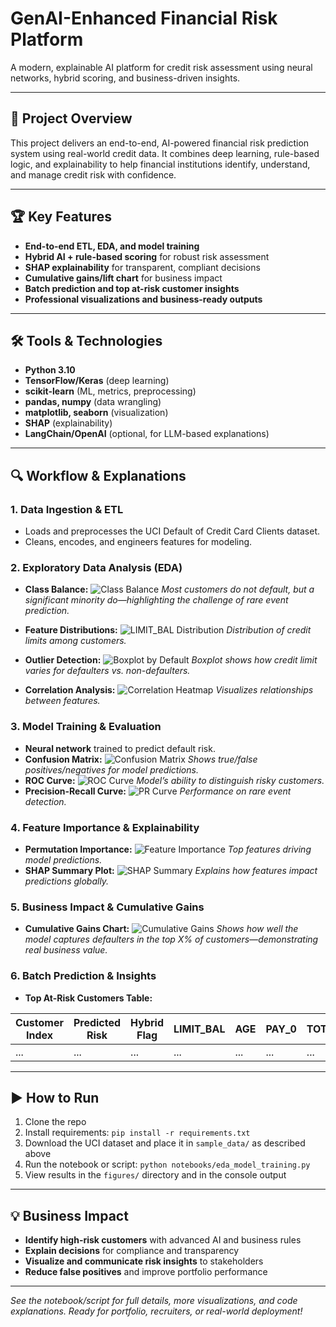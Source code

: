 # GenAI-Enhanced Financial Risk Platform

A modern, explainable AI platform for credit risk assessment using neural networks, hybrid scoring, and business-driven insights.

---

## 🚀 Project Overview
This project delivers an end-to-end, AI-powered financial risk prediction system using real-world credit data. It combines deep learning, rule-based logic, and explainability to help financial institutions identify, understand, and manage credit risk with confidence.

---

## 🏆 Key Features
- **End-to-end ETL, EDA, and model training**
- **Hybrid AI + rule-based scoring** for robust risk assessment
- **SHAP explainability** for transparent, compliant decisions
- **Cumulative gains/lift chart** for business impact
- **Batch prediction and top at-risk customer insights**
- **Professional visualizations and business-ready outputs**

---

## 🛠️ Tools & Technologies
- **Python 3.10**
- **TensorFlow/Keras** (deep learning)
- **scikit-learn** (ML, metrics, preprocessing)
- **pandas, numpy** (data wrangling)
- **matplotlib, seaborn** (visualization)
- **SHAP** (explainability)
- **LangChain/OpenAI** (optional, for LLM-based explanations)

---

## 🔍 Workflow & Explanations

### 1. Data Ingestion & ETL
- Loads and preprocesses the UCI Default of Credit Card Clients dataset.
- Cleans, encodes, and engineers features for modeling.

### 2. Exploratory Data Analysis (EDA)
- **Class Balance:**
  ![Class Balance](figures/class_balance.png)
  *Most customers do not default, but a significant minority do—highlighting the challenge of rare event prediction.*

- **Feature Distributions:**
  ![LIMIT_BAL Distribution](figures/feature_distribution_LIMIT_BAL.png)
  *Distribution of credit limits among customers.*

- **Outlier Detection:**
  ![Boxplot by Default](figures/boxplot_LIMIT_BAL_by_default.png)
  *Boxplot shows how credit limit varies for defaulters vs. non-defaulters.*

- **Correlation Analysis:**
  ![Correlation Heatmap](figures/feature_correlation_heatmap.png)
  *Visualizes relationships between features.*

### 3. Model Training & Evaluation
- **Neural network** trained to predict default risk.
- **Confusion Matrix:**
  ![Confusion Matrix](figures/confusion_matrix.png)
  *Shows true/false positives/negatives for model predictions.*
- **ROC Curve:**
  ![ROC Curve](figures/roc_curve.png)
  *Model’s ability to distinguish risky customers.*
- **Precision-Recall Curve:**
  ![PR Curve](figures/precision_recall_curve.png)
  *Performance on rare event detection.*

### 4. Feature Importance & Explainability
- **Permutation Importance:**
  ![Feature Importance](figures/feature_importance_permutation.png)
  *Top features driving model predictions.*
- **SHAP Summary Plot:**
  ![SHAP Summary](figures/shap_summary_plot_sample.png)
  *Explains how features impact predictions globally.*

### 5. Business Impact & Cumulative Gains
- **Cumulative Gains Chart:**
  ![Cumulative Gains](figures/cumulative_gains_chart.png)
  *Shows how well the model captures defaulters in the top X% of customers—demonstrating real business value.*

### 6. Batch Prediction & Insights
- **Top At-Risk Customers Table:**

| Customer Index | Predicted Risk | Hybrid Flag | LIMIT_BAL | AGE | PAY_0 | TOTAL_BILL_AMT | TOTAL_PAY_AMT |
|---------------|---------------|-------------|-----------|-----|-------|----------------|---------------|
| ...           | ...           | ...         | ...       | ... | ...   | ...            | ...           |

---

## ▶️ How to Run
1. Clone the repo
2. Install requirements: `pip install -r requirements.txt`
3. Download the UCI dataset and place it in `sample_data/` as described above
4. Run the notebook or script: `python notebooks/eda_model_training.py`
5. View results in the `figures/` directory and in the console output

---

## 💡 Business Impact
- **Identify high-risk customers** with advanced AI and business rules
- **Explain decisions** for compliance and transparency
- **Visualize and communicate risk insights** to stakeholders
- **Reduce false positives** and improve portfolio performance

---

*See the notebook/script for full details, more visualizations, and code explanations. Ready for portfolio, recruiters, or real-world deployment!*

